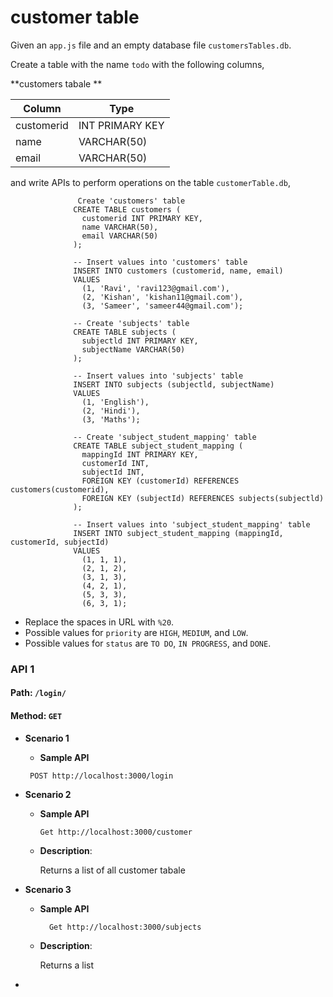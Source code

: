 # customer table 

Given an `app.js` file and an empty database file `customersTables.db`.

Create a table with the name `todo` with the following columns,

**customers tabale **

| Column   | Type            |
| -------- | -------         |
|customerid| INT PRIMARY KEY |
| name     | VARCHAR(50)     |
| email    | VARCHAR(50)     |

and write APIs to perform operations on the table `customerTable.db`,
```
               Create 'customers' table
              CREATE TABLE customers (
                customerid INT PRIMARY KEY,
                name VARCHAR(50),
                email VARCHAR(50)
              );
              
              -- Insert values into 'customers' table
              INSERT INTO customers (customerid, name, email)
              VALUES
                (1, 'Ravi', 'ravi123@gmail.com'),
                (2, 'Kishan', 'kishan11@gmail.com'),
                (3, 'Sameer', 'sameer44@gmail.com');
              
              -- Create 'subjects' table
              CREATE TABLE subjects (
                subjectld INT PRIMARY KEY,
                subjectName VARCHAR(50)
              );
              
              -- Insert values into 'subjects' table
              INSERT INTO subjects (subjectld, subjectName)
              VALUES
                (1, 'English'),
                (2, 'Hindi'),
                (3, 'Maths');
              
              -- Create 'subject_student_mapping' table
              CREATE TABLE subject_student_mapping (
                mappingId INT PRIMARY KEY,
                customerId INT,
                subjectId INT,
                FOREIGN KEY (customerId) REFERENCES customers(customerid),
                FOREIGN KEY (subjectId) REFERENCES subjects(subjectld)
              );
              
              -- Insert values into 'subject_student_mapping' table
              INSERT INTO subject_student_mapping (mappingId, customerId, subjectId)
              VALUES
                (1, 1, 1),
                (2, 1, 2),
                (3, 1, 3),
                (4, 2, 1),
                (5, 3, 3),
                (6, 3, 1);
```

<MultiLineNote>
  
  - Replace the spaces in URL with `%20`.
  - Possible values for `priority` are `HIGH`, `MEDIUM`, and `LOW`.
  - Possible values for `status` are `TO DO`, `IN PROGRESS`, and `DONE`.
</MultiLineNote>

### API 1

#### Path: `/login/`

#### Method: `GET`

- **Scenario 1**

  - **Sample API**
  ```
   POST http://localhost:3000/login
    ```

- **Scenario 2**

  - **Sample API**
    ```
    Get http://localhost:3000/customer
    ```
  - **Description**:

    Returns a list of all customer tabale


- **Scenario 3**

  - **Sample API**
    ```
      Get http://localhost:3000/subjects
    ```
  - **Description**:

    Returns a list


- 
